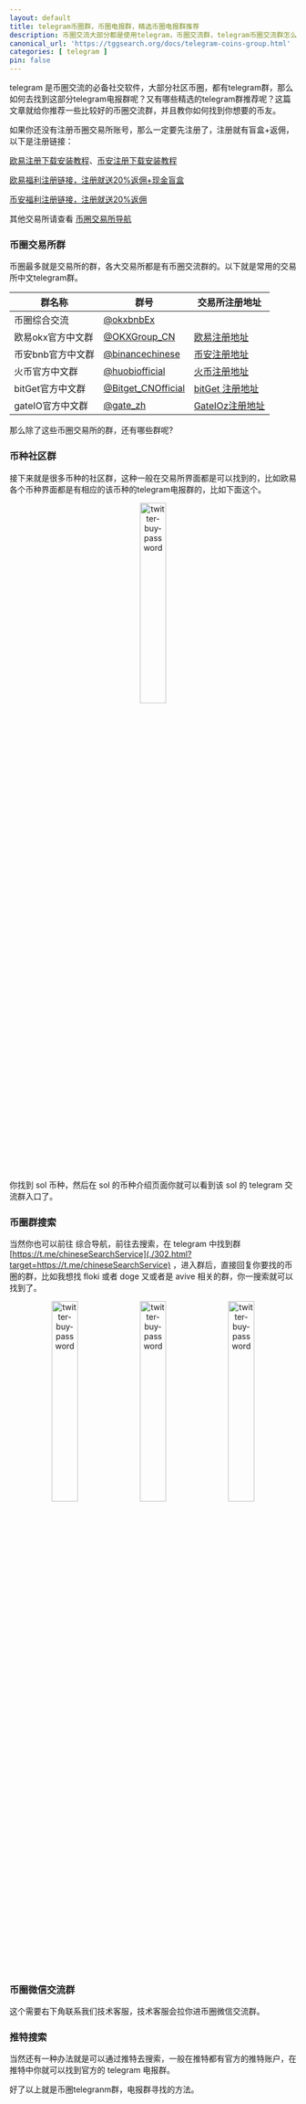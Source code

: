 ```yaml
---
layout: default
title: telegram币圈群，币圈电报群，精选币圈电报群推荐
description: 币圈交流大部分都是使用telegram，币圈交流群，telegram币圈交流群怎么找，telegram上又有哪些比较好的币圈交流群，以及如何找到志同道合的币友呢？
canonical_url: 'https://tggsearch.org/docs/telegram-coins-group.html'
categories: [ telegram ]
pin: false
---
```

telegram 是币圈交流的必备社交软件，大部分社区币圈，都有telegram群，那么如何去找到这部分telegram电报群呢？又有哪些精选的telegram群推荐呢？这篇文章就给你推荐一些比较好的币圈交流群，并且教你如何找到你想要的币友。

如果你还没有注册币圈交易所账号，那么一定要先注册了，注册就有盲盒+返佣，以下是注册链接：

[欧易注册下载安装教程](./okx-install.html)、[币安注册下载安装教程](./bnb-buy-coins.html)

[欧易福利注册链接，注册就送20%返佣+现金盲盒](./302.html?target=https://www.okx.com/join/62030781)

[币安福利注册链接，注册就送20%返佣](./302.html?target=https://www.binance.com/join?ref==ED13UFJ5)

其他交易所请查看 [币圈交易所导航](./coins-index.html) 

### 币圈交易所群
币圈最多就是交易所的群，各大交易所都是有币圈交流群的。以下就是常用的交易所中文telegram群。

|  群名称   | 群号 | 交易所注册地址 | 
|  ----  | ----  | ----  |
| 币圈综合交流 | [@okxbnbEx](./302.html?target=https://t.me/okxbnbEx) | |
| 欧易okx官方中文群 | [@OKXGroup_CN](./302.html?target=https://t.me/OKXGroup_CN) | [欧易注册地址](./302.html?target=https://www.okx.com/join/62030781)|
| 币安bnb官方中文群 | [@binancechinese](./302.html?target=https://t.me/binancechinese) |  [币安注册地址](./302.html?target=https://www.binance.com/join?ref==ED13UFJ5)
| 火币官方中文群 | [@huobiofficial](./302.html?target=https://t.me/huobiofficial) |  [火币注册地址](./302.html?target=https://www.htx.co.si/invite/zh-cn/1g?invite_code=xgf98223)  |
| bitGet官方中文群 | [@Bitget_CNOfficial](./302.html?target=https://t.me/Bitget_CNOfficial) | [bitGet 注册地址](./302.html?target=https://partner.bitget.com/bg/ml6l51911687837747447)  |
| gateIO官方中文群 | [@gate_zh](./302.html?target=https://t.me/gate_zh) | [GateIOz注册地址](./302.html?target=https://www.gate.io/signup/UllHXA0J/ab10?ref_type=103)  |

那么除了这些币圈交易所的群，还有哪些群呢?

### 币种社区群
接下来就是很多币种的社区群，这种一般在交易所界面都是可以找到的，比如欧易各个币种界面都是有相应的该币种的telegram电报群的，比如下面这个。

<div align=center>
    <img alt="twitter-buy-password" src="https://cdn.jsdelivr.net/gh/tggsearch/tggsearch.github.io/assets/img/okx-telegram-coins.webp" class="page-img" width="30%" onerror="this.onerror=null;this.src='/assets/img/okx-telegram-coins.webp'" />
</div>

你找到 sol 币种，然后在 sol 的币种介绍页面你就可以看到该 sol 的 telegram 交流群入口了。

### 币圈群搜索
当然你也可以前往 综合导航，前往去搜索，在 telegram 中找到群 [https://t.me/chineseSearchService](./302.html?target=https://t.me/chineseSearchService) ，进入群后，直接回复你要找的币圈的群，比如我想找 floki 或者 doge 又或者是 avive 相关的群，你一搜索就可以找到了。

<div align=center>
    <img alt="twitter-buy-password" src="https://cdn.jsdelivr.net/gh/tggsearch/tggsearch.github.io/assets/img/telegram-coins-search.webp" class="page-img" width="30%" onerror="this.onerror=null;this.src='/assets/img/telegram-coins-search.webp'" />
    <img alt="twitter-buy-password" src="https://cdn.jsdelivr.net/gh/tggsearch/tggsearch.github.io/assets/img/telegram-coins-search-1.webp" class="page-img" width="30%" onerror="this.onerror=null;this.src='/assets/img/telegram-coins-search-1.webp'" />
    <img alt="twitter-buy-password" src="https://cdn.jsdelivr.net/gh/tggsearch/tggsearch.github.io/assets/img/telegram-coins-search-2.webp" class="page-img" width="30%" onerror="this.onerror=null;this.src='/assets/img/telegram-coins-search-2.webp'" />
</div>

### 币圈微信交流群
这个需要右下角联系我们技术客服，技术客服会拉你进币圈微信交流群。

### 推特搜索
当然还有一种办法就是可以通过推特去搜索，一般在推特都有官方的推特账户，在推特中你就可以找到官方的 telegram 电报群。

好了以上就是币圈telegranm群，电报群寻找的方法。


